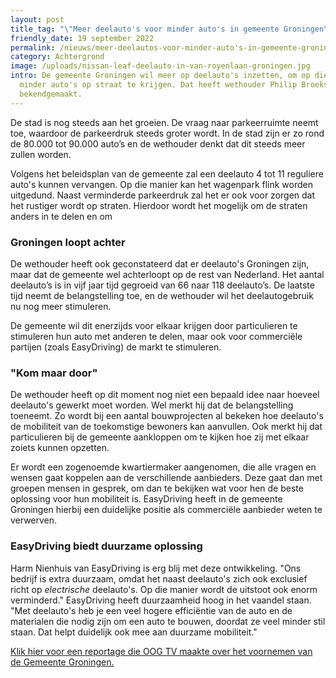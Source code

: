 ```yaml
---
layout: post
title_tag: "\"Meer deelauto's voor minder auto's in gemeente Groningen\""
friendly_date: 19 september 2022
permalink: /nieuws/meer-deelautos-voor-minder-auto's-in-gemeente-groningen
category: Achtergrond
image: /uploads/nissan-leaf-deelauto-in-van-royenlaan-groningen.jpg
intro: De gemeente Groningen wil meer op deelauto's inzetten, om op die manier
  minder auto's op straat te krijgen. Dat heeft wethouder Philip Broeksma
  bekendgemaakt.
---
```

De stad is nog steeds aan het groeien. De vraag naar parkeerruimte neemt toe, waardoor de parkeerdruk steeds groter wordt. In de stad zijn er zo rond de 80.000 tot 90.000 auto’s en de wethouder denkt dat dit steeds meer zullen worden.

Volgens het beleidsplan van de gemeente zal een deelauto 4 tot 11 reguliere auto's kunnen vervangen. Op die manier kan het wagenpark flink worden uitgedund. Naast verminderde parkeerdruk zal het er ook voor zorgen dat het rustiger wordt op straten. Hierdoor wordt het mogelijk om de straten anders in te delen en om 

<h3>Groningen loopt achter</h3>

De wethouder heeft ook geconstateerd dat er deelauto's Groningen zijn, maar dat de gemeente wel achterloopt op de rest van Nederland. Het aantal deelauto’s is in vijf jaar tijd gegroeid van 66 naar 118 deelauto’s. De laatste tijd neemt de belangstelling toe, en de wethouder wil het deelautogebruik nu nog meer stimuleren.

De gemeente wil dit enerzijds voor elkaar krijgen door particulieren te stimuleren hun auto met anderen te delen, maar ook voor commerciële partijen (zoals EasyDriving) de markt te stimuleren.

<h3>"Kom maar door"</h3>

De wethouder heeft op dit moment nog niet een bepaald idee naar hoeveel deelauto's gewerkt moet worden. Wel merkt hij dat de belangstelling toeneemt. Zo wordt bij een aantal bouwprojecten al bekeken hoe deelauto's de mobiliteit van de toekomstige bewoners kan aanvullen. Ook merkt hij dat particulieren bij de gemeente aankloppen om te kijken hoe zij met elkaar zoiets kunnen opzetten.

Er wordt een zogenoemde kwartiermaker aangenomen, die alle vragen en wensen gaat koppelen aan de verschillende aanbieders. Deze gaat dan met groepen mensen in gesprek, om dan te bekijken wat voor hen de beste oplossing voor hun mobiliteit is. EasyDriving heeft in de gemeente Groningen hierbij een duidelijke positie als commerciële aanbieder weten te verwerven.

<h3>EasyDriving biedt duurzame oplossing</h3>

Harm Nienhuis van EasyDriving is erg blij met deze ontwikkeling. "Ons bedrijf is extra duurzaam, omdat het naast deelauto's zich ook exclusief richt op *electrische* deelauto's. Op die manier wordt de uitstoot ook enorm verminderd." EasyDriving heeft duurzaamheid hoog in het vaandel staan. "Met deelauto's heb je een veel hogere efficiëntie van de auto en de materialen die nodig zijn om een auto te bouwen, doordat ze veel minder stil staan. Dat helpt duidelijk ook mee aan duurzame mobiliteit."

[Klik hier voor een reportage die OOG TV maakte over het voornemen van de Gemeente Groningen.](https://youtu.be/4JBfy3BmFDU)